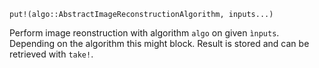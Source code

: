 ```
put!(algo::AbstractImageReconstructionAlgorithm, inputs...)
```

Perform image reonstruction with algorithm `algo` on given `ìnputs`. Depending on the algorithm this might block. Result is stored and can be retrieved with `take!`.
